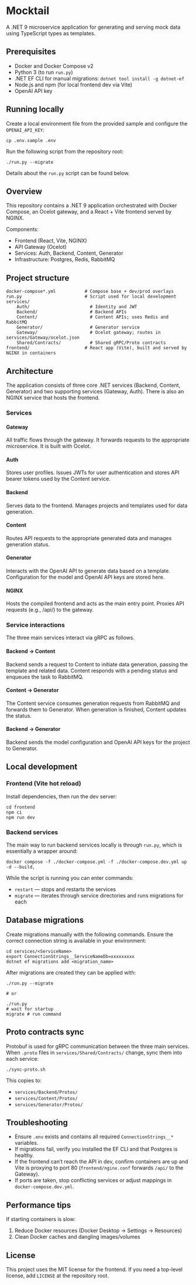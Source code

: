 # Mocktail

A .NET 9 microservice application for generating and serving mock data using TypeScript types as templates.

## Prerequisites
- Docker and Docker Compose v2
- Python 3 (to run `run.py`)
- .NET EF CLI for manual migrations: `dotnet tool install -g dotnet-ef`
- Node.js and npm (for local frontend dev via Vite)
- OpenAI API key

## Running locally
Create a local environment file from the provided sample and configure the `OPENAI_API_KEY`:
```
cp .env.sample .env
```
Run the following script from the repository root:
```
./run.py --migrate
```
Details about the `run.py` script can be found below.

## Overview

This repository contains a .NET 9 application orchestrated with Docker Compose, an Ocelot gateway, and a React + Vite frontend served by NGINX.

Components:
- Frontend (React, Vite, NGINX)
- API Gateway (Ocelot)
- Services: Auth, Backend, Content, Generator
- Infrastructure: Postgres, Redis, RabbitMQ

## Project structure
```
docker-compose*.yml           # Compose base + dev/prod overlays
run.py                        # Script used for local development
services/
	Auth/                       # Identity and JWT
	Backend/                    # Backend APIs
	Content/                    # Content APIs; uses Redis and RabbitMQ
	Generator/                  # Generator service
	Gateway/                    # Ocelot gateway; routes in services/Gateway/ocelot.json
	Shared/Contracts/           # Shared gRPC/Proto contracts
frontend/                     # React app (Vite), built and served by NGINX in containers
```

## Architecture

The application consists of three core .NET services (Backend, Content, Generator) and two supporting services (Gateway, Auth).
There is also an NGINX service that hosts the frontend.

### Services

#### Gateway
All traffic flows through the gateway. It forwards requests to the appropriate microservice.
It is built with Ocelot.

#### Auth
Stores user profiles. Issues JWTs for user authentication and stores API bearer tokens used by the Content service.

#### Backend
Serves data to the frontend. Manages projects and templates used for data generation.

#### Content
Routes API requests to the appropriate generated data and manages generation status.

#### Generator
Interacts with the OpenAI API to generate data based on a template.
Configuration for the model and OpenAI API keys are stored here.

#### NGINX
Hosts the compiled frontend and acts as the main entry point. Proxies API requests (e.g., /api/) to the gateway.

### Service interactions
The three main services interact via gRPC as follows.

#### Backend → Content
Backend sends a request to Content to initiate data generation, passing the template and related data.
Content responds with a pending status and enqueues the task to RabbitMQ.

#### Content → Generator
The Content service consumes generation requests from RabbitMQ and forwards them to Generator.
When generation is finished, Content updates the status.

#### Backend → Generator
Backend sends the model configuration and OpenAI API keys for the project to Generator.

## Local development

### Frontend (Vite hot reload)

Install dependencies, then run the dev server:

```
cd frontend
npm ci
npm run dev
```

### Backend services
The main way to run backend services locally is through `run.py`, which is essentially a wrapper around:
```
docker compose -f ./docker-compose.yml -f ./docker-compose.dev.yml up -d --build,
```

While the script is running you can enter commands:
* `restart` — stops and restarts the services
* `migrate` — iterates through service directories and runs migrations for each

## Database migrations

Create migrations manually with the following commands. Ensure the correct connection string is available in your environment:
```
cd services/<ServiceName>
export ConnectionStrings__ServiceNameDb=xxxxxxxxx
dotnet ef migrations add <migration_name>
```
After migrations are created they can be applied with:
```
./run.py --migrate

# or

./run.py
# wait for startup
migrate # run command
```


## Proto contracts sync

Protobuf is used for gRPC communication between the three main services.
When `.proto` files in `services/Shared/Contracts/` change, sync them into each service:

```
./sync-proto.sh
```

This copies to:
- `services/Backend/Protos/`
- `services/Content/Protos/`
- `services/Generator/Protos/`

## Troubleshooting

- Ensure `.env` exists and contains all required `ConnectionStrings__*` variables.
- If migrations fail, verify you installed the EF CLI and that Postgres is healthy.
- If the frontend can’t reach the API in dev, confirm containers are up and Vite is proxying to port 80 (`frontend/nginx.conf` forwards `/api/` to the Gateway).
- If ports are taken, stop conflicting services or adjust mappings in `docker-compose.dev.yml`.

## Performance tips

If starting containers is slow:
1. Reduce Docker resources (Docker Desktop → Settings → Resources)
2. Clean Docker caches and dangling images/volumes

## License

This project uses the MIT license for the frontend. If you need a top-level license, add `LICENSE` at the repository root.
